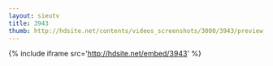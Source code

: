 ```yaml
---
layout: sieutv
title: 3943
thumb: http://hdsite.net/contents/videos_screenshots/3000/3943/preview_360p.mp4.jpg
---
```

{% include iframe src='http://hdsite.net/embed/3943' %}
 
